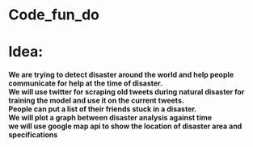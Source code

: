 # Code_fun_do

<h1><strong>Idea:</strong><br></h1>
<h4>We are trying to detect disaster around the world and help people communicate for help at the time of disaster.<br>
We will use twitter for scraping old tweets during natural disaster for training the model and use it on the current tweets.<br>
People can put a list of their friends stuck in a disaster.<br>
We will plot a graph between disaster analysis against time<br>
we will use google map api to show the location of disaster area and specifications</h4>
